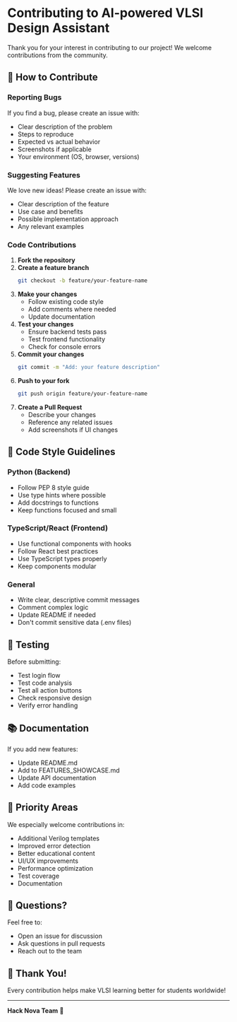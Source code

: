 # Contributing to AI-powered VLSI Design Assistant

Thank you for your interest in contributing to our project! We welcome contributions from the community.

## 🤝 How to Contribute

### Reporting Bugs

If you find a bug, please create an issue with:
- Clear description of the problem
- Steps to reproduce
- Expected vs actual behavior
- Screenshots if applicable
- Your environment (OS, browser, versions)

### Suggesting Features

We love new ideas! Please create an issue with:
- Clear description of the feature
- Use case and benefits
- Possible implementation approach
- Any relevant examples

### Code Contributions

1. **Fork the repository**
2. **Create a feature branch**
   ```bash
   git checkout -b feature/your-feature-name
   ```
3. **Make your changes**
   - Follow existing code style
   - Add comments where needed
   - Update documentation
4. **Test your changes**
   - Ensure backend tests pass
   - Test frontend functionality
   - Check for console errors
5. **Commit your changes**
   ```bash
   git commit -m "Add: your feature description"
   ```
6. **Push to your fork**
   ```bash
   git push origin feature/your-feature-name
   ```
7. **Create a Pull Request**
   - Describe your changes
   - Reference any related issues
   - Add screenshots if UI changes

## 📝 Code Style Guidelines

### Python (Backend)
- Follow PEP 8 style guide
- Use type hints where possible
- Add docstrings to functions
- Keep functions focused and small

### TypeScript/React (Frontend)
- Use functional components with hooks
- Follow React best practices
- Use TypeScript types properly
- Keep components modular

### General
- Write clear, descriptive commit messages
- Comment complex logic
- Update README if needed
- Don't commit sensitive data (.env files)

## 🧪 Testing

Before submitting:
- Test login flow
- Test code analysis
- Test all action buttons
- Check responsive design
- Verify error handling

## 📚 Documentation

If you add new features:
- Update README.md
- Add to FEATURES_SHOWCASE.md
- Update API documentation
- Add code examples

## 🎯 Priority Areas

We especially welcome contributions in:
- Additional Verilog templates
- Improved error detection
- Better educational content
- UI/UX improvements
- Performance optimization
- Test coverage
- Documentation

## 💬 Questions?

Feel free to:
- Open an issue for discussion
- Ask questions in pull requests
- Reach out to the team

## 🙏 Thank You!

Every contribution helps make VLSI learning better for students worldwide!

---

**Hack Nova Team** 🚀
